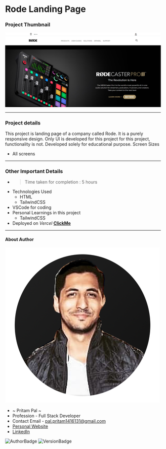 # Rode Landing Page 

### Project Thumbnail

![ImageThumbnail](./thumbnail.png)
***
### Project details
This project is landing page of a company called Rode. It is a purely responsive design. Only UI is developed for this project for this project, functionality is not. Developed solely for educational purpose.
Screen Sizes
- All screens


***
### Other Important Details
- >Time taken for completion : 5 hours
- Technologies Used
  - HTML
  - TailwindCSS
- VSCode for coding
- Personal Learnings in this project 
    - TailwindCSS
- Deployed on *Vercel*  **[ClickMe]()** 
*** 
#### About Author
![AuthorImage](./circle-profile-pic.png)
- ~ Pritam Pal ~
- Profession - Full Stack Developer
- Contact Email - pal.pritam1416131@gmail.com
- [Personal Website](#)
- [LinkedIn](https://www.linkedin.com/in/pritampal1/)  

![AuthorBadge](https://img.shields.io/badge/Author-Pritam-yellow)
![VersionBadge](https://img.shields.io/badge/Version-1.0.0-lightgrey)
